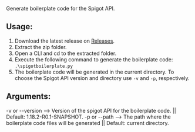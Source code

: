 Generate boilerplate code for the Spigot API.

## Usage:
1. Download the latest release on [Releases](https://github.com/TurpCoding/SpigotAPIBoilerPlateScript/releases).
2. Extract the zip folder.
3. Open a CLI and cd to the extracted folder.
4. Execute the following command to generate the boilerplate code: ```.\spigotboilerplate.py```
5. The boilerplate code will be generated in the current directory. To choose the Spigot API version and directory use ```-v``` and ```-p```, respectively.

## Arguments:

-v or --version --> Version of the spigot API for the boilerplate code. || Default: 1.18.2-R0.1-SNAPSHOT.
-p or --path --> The path where the boilerplate code files will be generated || Default: current directory.

